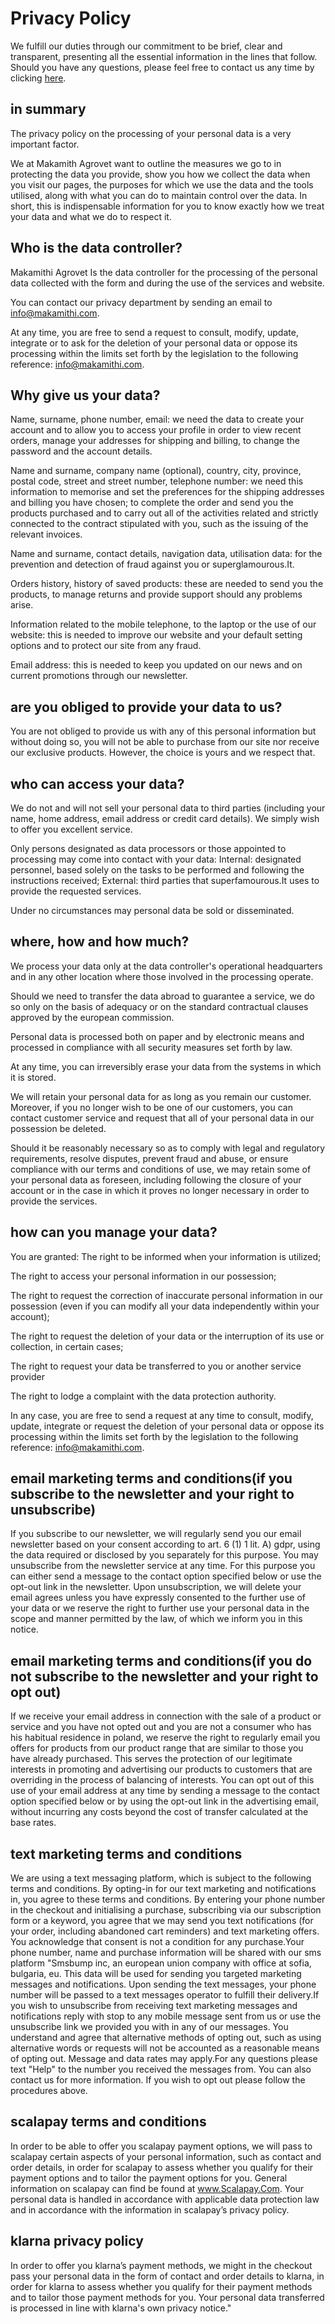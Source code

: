 # Privacy Policy
We fulfill our duties through our commitment to be brief, clear and transparent, presenting all the essential information in the lines that follow. Should you have any questions, please feel free to contact us any time by clicking [here]().

## in summary
The privacy policy on the processing of your personal data is a very important factor.

We at Makamith Agrovet want to outline the measures we go to in protecting the data you provide, show you how we collect the data when you visit our pages, the purposes for which we use the data and the tools utilised, along with what you can do to maintain control over the data. In short, this is indispensable information for you to know exactly how we treat your data and what we do to respect it.

## Who is the data controller?
Makamithi Agrovet Is the data controller for the processing of the personal data collected with the form and during the use of the services and website.

You can contact our privacy department by sending an email to info@makamithi.com.

At any time, you are free to send a request to consult, modify, update, integrate or to ask for the deletion of your personal data or oppose its processing within the limits set forth by the legislation to the following reference: info@makamithi.com.

## Why give us your data?
Name, surname, phone number, email: we need the data to create your account and to allow you to access your profile in order to view recent orders, manage your addresses for shipping and billing, to change the password and the account details.

Name and surname, company name (optional), country, city, province, postal code, street and street number, telephone number: we need this information to memorise and set the preferences for the shipping addresses and billing you have chosen; to complete the order and send you the products purchased and to carry out all of the activities related and strictly connected to the contract stipulated with you, such as the issuing of the relevant invoices.

Name and surname, contact details, navigation data, utilisation data: for the prevention and detection of fraud against you or superglamourous.It.

Orders history, history of saved products: these are needed to send you the products, to manage returns and provide support should any problems arise.

Information related to the mobile telephone, to the laptop or the use of our website: this is needed to improve our website and your default setting options and to protect our site from any fraud.

Email address: this is needed to keep you updated on our news and on current promotions through our newsletter.

## are you obliged to provide your data to us?
You are not obliged to provide us with any of this personal information but without doing so, you will not be able to purchase from our site nor receive our exclusive products. However, the choice is yours and we respect that.

## who can access your data?
We do not and will not sell your personal data to third parties (including your name, home address, email address or credit card details). We simply wish to offer you excellent service.

Only persons designated as data processors or those appointed to processing may come into contact with your data:
Internal: designated personnel, based solely on the tasks to be performed and following the instructions received;
External: third parties that superfamourous.It uses to provide the requested services.

Under no circumstances may personal data be sold or disseminated.

## where, how and how much?
We process your data only at the data controller's operational headquarters and in any other location where those involved in the processing operate.

Should we need to transfer the data abroad to guarantee a service, we do so only on the basis of adequacy or on the standard contractual clauses approved by the european commission.

Personal data is processed both on paper and by electronic means and processed in compliance with all security measures set forth by law.

At any time, you can irreversibly erase your data from the systems in which it is stored.

We will retain your personal data for as long as you remain our customer. Moreover, if you no longer wish to be one of our customers, you can contact customer service and request that all of your personal data in our possession be deleted.

Should it be reasonably necessary so as to comply with legal and regulatory requirements, resolve disputes, prevent fraud and abuse, or ensure compliance with our terms and conditions of use, we may retain some of your personal data as foreseen, including following the closure of your account or in the case in which it proves no longer necessary in order to provide the services.

## how can you manage your data?
You are granted:
The right to be informed when your information is utilized;

The right to access your personal information in our possession;

The right to request the correction of inaccurate personal information in our possession (even if you can modify all your data independently within your account);

The right to request the deletion of your data or the interruption of its use or collection, in certain cases;

The right to request your data be transferred to you or another service provider

The right to lodge a complaint with the data protection authority.

In any case, you are free to send a request at any time to consult, modify, update, integrate or request the deletion of your personal data or oppose its processing within the limits set forth by the legislation to the following reference: info@makamithi.com.

## email marketing terms and conditions(if you subscribe to the newsletter and your right to unsubscribe)
If you subscribe to our newsletter, we will regularly send you our email newsletter based on your consent according to art. 6 (1) 1 lit. A) gdpr, using the data required or disclosed by you separately for this purpose.
You may unsubscribe from the newsletter service at any time. For this purpose you can either send a message to the contact option specified below or use the opt-out link in the newsletter. Upon unsubscription, we will delete your email agrees unless you have expressly consented to the further use of your data or we reserve the right to further use your personal data in the scope and manner permitted by the law, of which we inform you in this notice.

## email marketing terms and conditions(if you do not subscribe to the newsletter and your right to opt out)
If we receive your email address in connection with the sale of a product or service and you have not opted out and you are not a consumer who has his habitual residence in poland, we reserve the right to regularly email you offers for products from our product range that are similar to those you have already purchased. This serves the protection of our legitimate interests in promoting and advertising our products to customers that are overriding in the process of balancing of interests.
You can opt out of this use of your email address at any time by sending a message to the contact option specified below or by using the opt-out link in the advertising email, without incurring any costs beyond the cost of transfer calculated at the base rates.

## text marketing terms and conditions
We are using a text messaging platform, which is subject to the following terms and conditions. By opting-in for our text marketing and notifications in, you agree to these terms and conditions.
By entering your phone number in the checkout and initialising a purchase, subscribing via our subscription form or a keyword, you agree that we may send you text notifications (for your order, including abandoned cart reminders) and text marketing offers. You acknowledge that consent is not a condition for any purchase.Your phone number, name and purchase information will be shared with our sms platform "Smsbump inc, an european union company with office at sofia, bulgaria, eu. This data will be used for sending you targeted marketing messages and notifications. Upon sending the text messages, your phone number will be passed to a text messages operator to fulfill their delivery.If you wish to unsubscribe from receiving text marketing messages and notifications reply with stop to any mobile message sent from us or use the unsubscribe link we provided you with in any of our messages. You understand and agree that alternative methods of opting out, such as using alternative words or requests will not be accounted as a reasonable means of opting out. Message and data rates may apply.For any questions please text "Help" to the number you received the messages from. You can also contact us for more information. If you wish to opt out please follow the procedures above.

## scalapay terms and conditions
In order to be able to offer you scalapay payment options, we will pass to scalapay certain aspects of your personal information, such as contact and order details, in order for scalapay to assess whether you qualify for their payment options and to tailor the payment options for you.
General information on scalapay can find be found at www.Scalapay.Com. Your personal data is handled in accordance with applicable data protection law and in accordance with the information in scalapay’s privacy policy.

## klarna privacy policy
In order to offer you klarna’s payment methods, we might in the checkout pass your personal data in the form of contact and order details to klarna, in order for klarna to assess whether you qualify for their payment methods and to tailor those payment methods for you. Your personal data transferred is processed in line with klarna's own privacy notice."